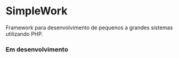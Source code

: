 <h1>SimpleWork</h1>
<p>Framework para desenvolvimento de pequenos a grandes sistemas utilizando PHP.</p>

<h3>Em desenvolvimento</h3>
